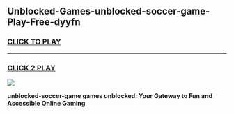 
## Unblocked-Games-unblocked-soccer-game-Play-Free-dyyfn
<h3>
<a href="https://premium76.site?title=unblocked-soccer-game&ref=18A">CLICK TO PLAY</a></h3>
<hr>

<h3>
<a href="https://premium76.site?title=unblocked-soccer-game&ref=18A">CLICK 2 PLAY</a>
  
</h3>

<a href="https://premium76.site?title=unblocked-soccer-game&ref=18A"><img src="https://clearcache.store/games.png"></a>


**unblocked-soccer-game games unblocked: Your Gateway to Fun and Accessible Online Gaming**
